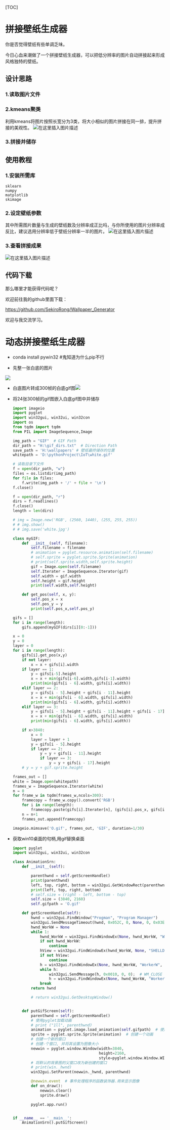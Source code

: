 [TOC]



# 拼接壁纸生成器

你是否觉得壁纸有些单调乏味。

今日心血来潮做了一个拼接壁纸生成器，可以把低分辨率的图片自动拼接起来形成风格独特的壁纸。

## 设计思路

### 1.读取图片文件

### 2.kmeans聚类

利用kmeans将图片按照长宽分为3类，将大小相似的图片拼接在同一排，提升拼接的美观性。
![在这里插入图片描述](https://img-blog.csdnimg.cn/8fba7637a02a4013abb73ac445cd2c3a.png#pic_center)

### 3.拼接并储存

## 使用教程

### 1.安装所需库

```
sklearn
numpy
matplotlib
skimage
```

### 2.设定壁纸参数

其中所需图片数量与生成的壁纸数及分辨率成正比吗，与你所使用的图片分辨率成反比，建议选用分辨率低于壁纸分辨率一半的图片。
![在这里插入图片描述](https://img-blog.csdnimg.cn/2a636c663192410396ddba3bce08bbb0.png?x-oss-process=image/watermark,type_ZmFuZ3poZW5naGVpdGk,shadow_10,text_aHR0cHM6Ly9ibG9nLmNzZG4ubmV0L3dlaXhpbl80NTExMTYxMw==,size_16,color_FFFFFF,t_70#pic_center)
### 3.查看拼接成果

![在这里插入图片描述](https://img-blog.csdnimg.cn/a7ff8a0bf4b149d9afd6f9ddae73b6e1.png?x-oss-process=image/watermark,type_ZmFuZ3poZW5naGVpdGk,shadow_10,text_aHR0cHM6Ly9ibG9nLmNzZG4ubmV0L3dlaXhpbl80NTExMTYxMw==,size_16,color_FFFFFF,t_70#pic_center)
## 代码下载

那么哪里才能获得代码呢？

欢迎前往我的github里面下载：

https://github.com/SekiroRong/Wallpaper_Generator

欢迎与我交流学习。

# 动态拼接壁纸生成器

* conda install pywin32 #鬼知道为什么pip不行

* 先整一张白底的图片

![](https://i.loli.net/2021/08/31/iqg1SCPZJjreK3v.png)

* 白底图片转成300帧的白底gif图![](https://i.loli.net/2021/08/31/M4ECh5qHlayRUbG.png)

* 将24张300帧的gif图嵌入白底gif图中并储存

  ```python
  import imageio
  import pyglet
  import win32gui, win32ui, win32con
  import os
  from tqdm import tqdm
  from PIL import ImageSequence,Image
  
  img_path = "GIF"  # GIF Path
  dir_path = "H:\gif_dirs.txt"  # Direction Path
  save_path = 'H:\wallpapers' # 壁纸最终储存的位置
  whitepath = 'D:\pythonProject\IoT\white.gif'
  
  # 读取目录下文件
  f = open(dir_path, "w")
  files = os.listdir(img_path)
  for file in files:
      f.write(img_path + '/' + file + '\n')
  f.close()
  
  f = open(dir_path, "r")
  dirs = f.readlines()
  f.close()
  length = len(dirs)
  
  # img = Image.new('RGB', (2560, 1440), (255, 255, 255))
  # # img.show()
  # # img.save('white.jpg')
  
  class myGIF:
      def __init__(self, filename):
          self.filename = filename
          # animation = pyglet.resource.animation(self.filename)
          # self.sprite = pyglet.sprite.Sprite(animation)
          # print(self.sprite.width,self.sprite.height)
          gif = Image.open(self.filename)
          self.Iterater = ImageSequence.Iterator(gif)
          self.width = gif.width
          self.height = gif.height
          print(self.width,self.height)
  
      def get_pos(self, x, y):
          self.pos_x = x
          self.pos_y = y
          print(self.pos_x,self.pos_y)
  
  gifs = []
  for i in range(length):
      gifs.append(myGIF(dirs[i][0:-1]))
  
  x = 0
  y = 0
  layer = 0
  for i in range(length):
      gifs[i].get_pos(x,y)
      if not layer:
          x = x + gifs[i].width
      if layer == 1:
          y = gifs[i-5].height
          x = x + min(gifs[i-6].width,gifs[i-1].width)
          print(min(gifs[i - 6].width, gifs[i].width))
      elif layer == 2:
          y = gifs[i - 5].height + gifs[i - 11].height
          x = x + min(gifs[i - 6].width, gifs[i].width)
          print(min(gifs[i - 6].width, gifs[i].width))
      elif layer == 3:
          y = gifs[i - 5].height + gifs[i - 11].height + gifs[i - 17].height
          x = x + min(gifs[i - 6].width, gifs[i].width)
          print(min(gifs[i - 6].width, gifs[i].width))
  
      if x>3840:
          x = 0
          layer = layer + 1
          y = gifs[i - 5].height
          if layer == 2:
              y = y + gifs[i - 11].height
              if layer == 3:
                  y = y + gifs[i - 17].height
      # y = y + gif.sprite.height
  
  frames_out = []
  white = Image.open(whitepath)
  frames_w = ImageSequence.Iterator(white)
  n = 0
  for frame_w in tqdm(frames_w,ncols=300):
      framecopy = frame_w.copy().convert('RGB')
      for i in range(length):
          framecopy.paste(gifs[i].Iterater[n], (gifs[i].pos_x, gifs[i].pos_y))
      n = n+1
      frames_out.append(framecopy)
  
  imageio.mimsave('O.gif', frames_out, 'GIF', duration=1/30)
  ```

* 获取win10桌面的句柄,用gif替换桌面

  ```python
  import pyglet
  import win32gui, win32ui, win32con
  
  class AnimationSrn:
      def __init__(self):
  
          parenthwnd = self.getScreenHandle()
          print(parenthwnd)
          left, top, right, bottom = win32gui.GetWindowRect(parenthwnd)
          print(left, top, right, bottom)
          # self.size = (right - left, bottom - top)
          self.size = (3840, 2160)
          self.gifpath = 'O.gif'
  
      def getScreenHandle(self):
          hwnd = win32gui.FindWindow("Progman", "Program Manager")
          win32gui.SendMessageTimeout(hwnd, 0x052C, 0, None, 0, 0x03E8)
          hwnd_WorkW = None
          while 1:
              hwnd_WorkW = win32gui.FindWindowEx(None, hwnd_WorkW, "WorkerW", None)
              if not hwnd_WorkW:
                  continue
              hView = win32gui.FindWindowEx(hwnd_WorkW, None, "SHELLDLL_DefView", None)
              if not hView:
                  continue
              h = win32gui.FindWindowEx(None, hwnd_WorkW, "WorkerW", None)
              while h:
                  win32gui.SendMessage(h, 0x0010, 0, 0);  # WM_CLOSE
                  h = win32gui.FindWindowEx(None, hwnd_WorkW, "WorkerW", None)
              break
          return hwnd
  
          # return win32gui.GetDesktopWindow()
  
  
      def putGifScreen(self):
          parenthwnd = self.getScreenHandle()
          # 使用pyglet加载动画
          # print ("1ll", parenthwnd)
          animation = pyglet.image.load_animation(self.gifpath)  # 使用pyglet 加载一个gif 动图
          sprite = pyglet.sprite.Sprite(animation)  # 创建一个动画
          # 创建一个新的窗口
          # 创建-个窗口, 并将其设置为图像大小
          newwin = pyglet.window.Window(width=3840,
                                        height=2160,
                                        style=pyglet.window.Window.WINDOW_STYLE_BORDERLESS)
          # 将默认的背景图的父窗口改为新创建的窗口
          # print(win._hwnd)
          win32gui.SetParent(newwin._hwnd, parenthwnd)
  
          @newwin.event  # 事件处理程序的函数装饰器.用來显示图像
          def on_draw():
              newwin.clear()
              sprite.draw()
  
          pyglet.app.run()
  
  
  if __name__ == '__main__':
      AnimationSrn().putGifScreen()
  ```

